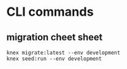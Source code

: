 # CLI commands

## migration cheet sheet

```
knex migrate:latest --env development
knex seed:run --env development
```
